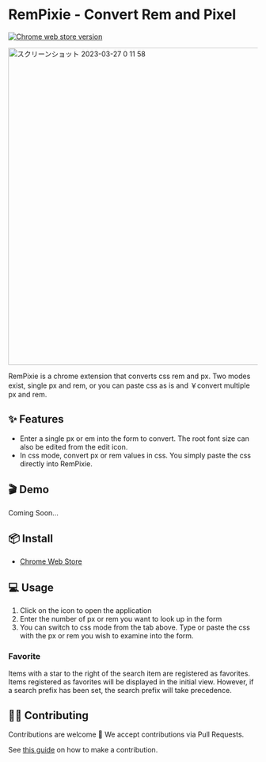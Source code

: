 # RemPixie - Convert Rem and Pixel
<a href="https://chrome.google.com/webstore/detail/rempixie-convert-alternat/epbcejmcgehpmjindnbdgjamkaifcedm"><img alt="Chrome web store version" src="https://img.shields.io/chrome-web-store/v/epbcejmcgehpmjindnbdgjamkaifcedm.svg"></a>

<img width="640" alt="スクリーンショット 2023-03-27 0 11 58" src="https://user-images.githubusercontent.com/42238927/227957239-9ca13725-9891-41ea-852f-bafcfecb9c17.png">


RemPixie is a chrome extension that converts css rem and px.
Two modes exist, single px and rem, or you can paste css as is and ￥convert multiple px and rem.

## ✨ Features

- Enter a single px or em into the form to convert. The root font size can also be edited from the edit icon.
- In css mode, convert px or rem values in css. You simply paste the css directly into RemPixie.

## 🎬 Demo

Coming Soon...

## 📦 Install
- [Chrome Web Store](https://chrome.google.com/webstore/detail/rempixie-convert-alternat/epbcejmcgehpmjindnbdgjamkaifcedm)

## 💻 Usage

1. Click on the icon to open the application
2. Enter the number of px or rem you want to look up in the form
3. You can switch to css mode from the tab above. Type or paste the css with the px or rem you wish to examine into the form.

### Favorite
Items with a star to the right of the search item are registered as favorites. Items registered as favorites will be displayed in the initial view. However, if a search prefix has been set, the search prefix will take precedence.

## 👨‍💻 Contributing
Contributions are welcome 🎉 We accept contributions via Pull Requests.

See [this guide](https://github.com/kanchi-Matsumoto/rem-pixie/blob/main/CONTRIBUTING.md) on how to make a contribution.
